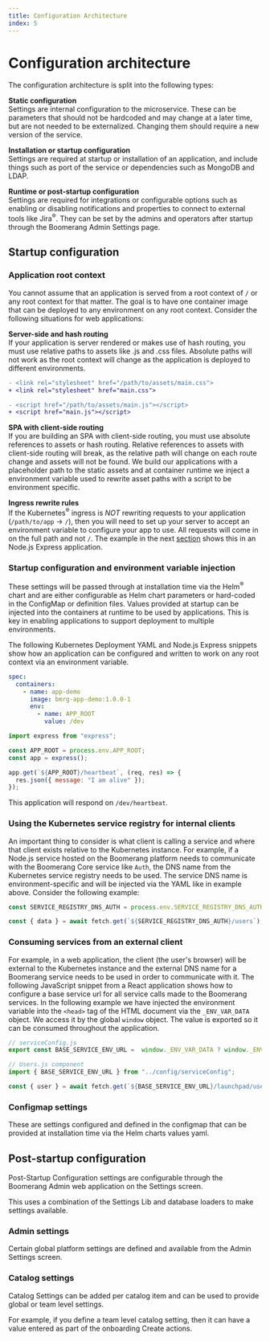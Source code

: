 ```yaml
---
title: Configuration Architecture
index: 5
---
```


# Configuration architecture

The configuration architecture is split into the following types:

**Static configuration**  
Settings are internal configuration to the microservice. These can be parameters that should not be hardcoded and may change at a later time, but are not needed to be externalized. Changing them should require a new version of the service.

**Installation or startup configuration**  
Settings are required at startup or installation of an application, and include things such as port of the service or dependencies such as MongoDB and LDAP.

**Runtime or post-startup configuration**  
Settings are required for integrations or configurable options such as enabling or disabling notifications and properties to connect to external tools like Jira<sup>®</sup>. They can be set by the admins and operators after startup through the Boomerang Admin Settings page.

## Startup configuration

### Application root context

You cannot assume that an application is served from a root context of `/` or any root context for that matter. The goal is to have one container image that can be deployed to any environment on any root context. Consider the following situations for web applications:

**Server-side and hash routing**  
If your application is server rendered or makes use of hash routing, you must use relative paths to assets like .js and .css files. Absolute paths will not work as the root context will change as the application is deployed to different environments.

```diff
- <link rel="stylesheet" href="/path/to/assets/main.css">
+ <link rel="stylesheet" href="main.css">

- <script href="/path/to/assets/main.js"></script>
+ <script href="main.js"></script>
```

**SPA with client-side routing**  
If you are building an SPA with client-side routing, you must use absolute references to assets or hash routing. Relative references to assets with client-side routing will break, as the relative path will change on each route change and assets will not be found. We build our applications with a placeholder path to the static assets and at container runtime we inject a environment variable used to rewrite asset paths with a script to be environment specific.

**Ingress rewrite rules**  
If the Kubernetes<sup>®</sup> ingress is _NOT_ rewriting requests to your application (`/path/to/app` -> `/`), then you will need to set up your server to accept an environment variable to configure your app to use. All requests will come in on the full path and not `/`. The example in the next [section](#Startup-Configuration-and-Environment-Variable-Injection) shows this in an Node.js Express application.

### Startup configuration and environment variable injection

These settings will be passed through at installation time via the Helm<sup>®</sup> chart and are either configurable as Helm chart parameters or hard-coded in the ConfigMap or definition files. Values provided at startup can be injected into the containers at runtime to be used by applications. This is key in enabling applications to support deployment to multiple environments.

The following Kubernetes Deployment YAML and Node.js Express snippets show how an application can be configured and written to work on any root context via an environment variable.

```yaml
spec:
  containers:
    - name: app-demo
      image: bmrg-app-demo:1.0.0-1
      env:
        - name: APP_ROOT
          value: /dev
```

```js
import express from "express";

const APP_ROOT = process.env.APP_ROOT;
const app = express();

app.get(`${APP_ROOT}/heartbeat`, (req, res) => {
  res.json({ message: "I am alive" });
});
```

This application will respond on `/dev/heartbeat`.

### Using the Kubernetes service registry for internal clients

An important thing to consider is what client is calling a service and where that client exists relative to the Kubernetes instance. For example, if a Node.js service hosted on the Boomerang platform needs to communicate with the Boomerang Core service like `Auth`, the DNS name from the Kubernetes service registry needs to be used. The service DNS name is environment-specific and will be injected via the YAML like in example above. Consider the following example:

```js
const SERVICE_REGISTRY_DNS_AUTH = process.env.SERVICE_REGISTRY_DNS_AUTH; // http://bmrg-service-auth-dev

const { data } = await fetch.get(`${SERVICE_REGISTRY_DNS_AUTH}/users`);
```

### Consuming services from an external client

For example, in a web application, the client (the user's browser) will be external to the Kubernetes instance and the external DNS name for a Boomerang service needs to be used in order to communicate with it. The following JavaScript snippet from a React application shows how to configure a base service url for all service calls made to the Boomerang services. In the following example we have injected the environment variable into the `<head>` tag of the HTML document via the `_ENV_VAR_DATA` object. We access it by the global `window` object. The value is exported so it can be consumed throughout the application.

```js
// serviceConfig.js
export const BASE_SERVICE_ENV_URL =  window._ENV_VAR_DATA ? window._ENV_VAR_DATA.BASE_SERVICE_ENV_URL || "http://localhost:8000" // Fallback for local development

// Users.js component
import { BASE_SERVICE_ENV_URL } from "../config/serviceConfig";

const { user } = await fetch.get(`${BASE_SERVICE_ENV_URL}/launchpad/users`);
```

### Configmap settings

These are settings configured and defined in the configmap that can be provided at installation time via the Helm charts values yaml.

## Post-startup configuration

Post-Startup Configuration settings are configurable through the Boomerang Admin web application on the Settings screen.

This uses a combination of the Settings Lib and database loaders to make settings available.

### Admin settings

Certain global platform settings are defined and available from the Admin Settings screen.

### Catalog settings

Catalog Settings can be added per catalog item and can be used to provide global or team level settings.

For example, if you define a team level catalog setting, then it can have a value entered as part of the onboarding Create actions.
